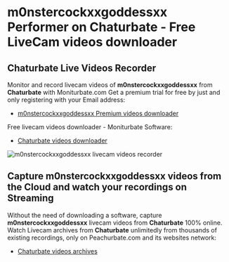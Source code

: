 # m0nstercockxxgoddessxx Performer on Chaturbate - Free LiveCam videos downloader

## Chaturbate Live Videos Recorder

Monitor and record livecam videos of **m0nstercockxxgoddessxx** from **Chaturbate** with Moniturbate.com
Get a premium trial for free by just and only registering with your Email address:
* [m0nstercockxxgoddessxx Premium videos downloader](https://moniturbate.com/request-demo-licence-key.html)

Free livecam videos downloader - Moniturbate Software:
* [Chaturbate videos downloader](https://moniturbate.com/moniturbate-download-software.html)

![m0nstercockxxgoddessxx livecam videos recorder](https://peachurnet.com/templates/moniturbate-software.png)


## Capture m0nstercockxxgoddessxx videos from the Cloud and watch your recordings on Streaming

Without the need of downloading a software, capture **m0nstercockxxgoddessxx** livecam videos from **Chaturbate** 100% online.
Watch Livecam archives from **Chaturbate** unlimitedly from thousands of existing recordings, only on Peachurbate.com and its websites network:
* [Chaturbate videos archives](https://peachurnet.com/)